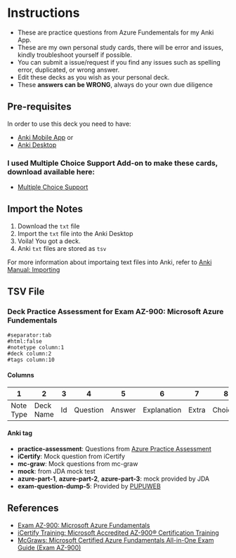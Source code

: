# Instructions
- These are practice questions from Azure Fundementals for my Anki App. 
- These are my own personal study cards, there will be error and issues, kindly troubleshoot yourself if possible. 
- You can submit a issue/request if you find any issues such as spelling error, duplicated, or wrong answer.
- Edit these decks as you wish as your personal deck.
- These **answers can be WRONG**, always do your own due diligence

## Pre-requisites
In order to use this deck you need to have:
- [Anki Mobile App](https://apps.ankiweb.net) or
- [Anki Desktop](https://apps.ankiweb.net)

### I used Multiple Choice Support Add-on to make these cards, download available here:
- [Multiple Choice Support](https://ankiweb.net/shared/info/1497603664)

## Import the Notes
1. Download the `txt` file
2. Import the `txt` file into the Anki Desktop
3. Voila! You got a deck. 
4. Anki `txt` files are stored as `tsv` 

For more information about importaing text files into Anki, refer to [Anki Manual: Importing](https://docs.ankiweb.net/importing.html) 

## TSV File
### Deck Practice Assessment for Exam AZ-900: Microsoft Azure Fundementals
```
#separator:tab
#html:false
#notetype column:1
#deck column:2
#tags column:10
```
#### Columns
| 1 | 2 | 3 | 4 | 5 | 6 | 7 | 8 | 9 | 10 |
| --- | --- | --- | --- | --- | --- | --- | --- | --- | --- |
| Note Type | Deck Name | Id | Question | Answer | Explanation | Extra | Choices | Reversed Choices | Tag |

#### Anki tag
- **practice-assessment**: Questions from [Azure Practice Assessment](https://learn.microsoft.com/en-us/certifications/exams/az-900/practice/assessment?assessmentId=23&assessment-type=practice)
- **iCertify**: Mock question from iCertify
- **mc-graw**: Mock questions from mc-graw
- **mock**: from JDA mock test
- **azure-part-1**, **azure-part-2**, **azure-part-3**: mock provided by JDA
- **exam-question-dump-5**: Provided by [PUPUWEB](https://pupuweb.com/microsoft-azure-fundamentals-az900-actual-exam-question-answer-dumps-5/)

## References
- [Exam AZ-900: Microsoft Azure Fundamentals](https://learn.microsoft.com/en-us/certifications/exams/az-900/)
- [iCertify Training: Microsoft Accredited AZ-900® Certification Training](https://www.icertifytraining.com/az-900/)
- [McGraws: Microsoft Certified Azure Fundamentals All-in-One Exam Guide (Exam AZ-900)](https://www.mheducation.com/highered/product/microsoft-certified-azure-fundamentals-all-one-exam-guide-exam-az-900-hyman/9781264268368.html)